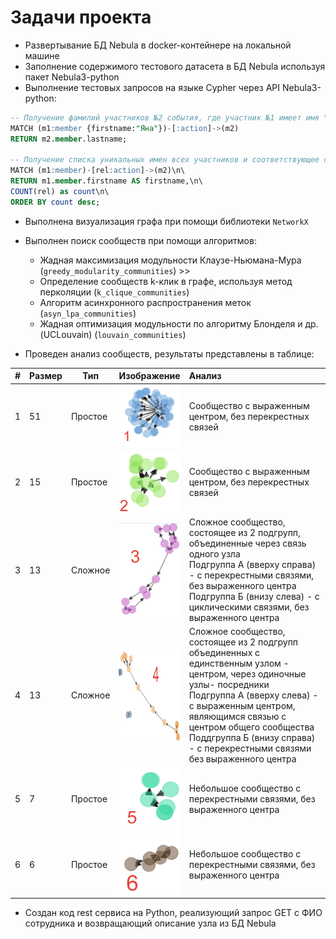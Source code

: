 # Задачи проекта
 - Развертывание БД Nebula в docker-контейнере на локальной машине
 - Заполнение содержимого тестового датасета в БД Nebula используя пакет Nebula3-python
 - Выполнение тестовых запросов на языке Cypher через API Nebula3-python:
 
```SQL
-- Получение фамилий участников №2 события, где участник №1 имеет имя "Яна"
MATCH (m1:member {firstname:"Яна"})-[:action]->(m2) 
RETURN m2.member.lastname;

-- Получение списка уникальных имен всех участников и соответствующее суммарное количество всех связей для этих имен
MATCH (m1:member)-[rel:action]->(m2)\n\
RETURN m1.member.firstname AS firstname,\n\
COUNT(rel) as count\n\
ORDER BY count desc; 
```

 - Выполнена визуализация графа при помощи библиотеки `NetworkX`
 - Выполнен поиск сообществ при помощи алгоритмов:
   - Жадная максимизация модульности Клаузе-Ньюмана-Мура (`greedy_modularity_communities`) >>   
   - Определение сообществ  k-клик в графе, используя метод перколяции (`k_clique_communities`)
   - Алгоритм асинхронного распространения меток (`asyn_lpa_communities`)
   - Жадная оптимизация модульности по алгоритму Блонделя и др. (UCLouvain) (`louvain_communities`)
   
  - Проведен анализ сообществ, результаты представлены в таблице:
  
  | # | Размер | Тип     | Изображение                                                                                                                                             | Анализ                                                                                                                                                                                                                                                                                                        |
|---|--------|---------|---------------------------------------------------------------------------------------------------------------------------------------------------------|:----------------------------------------------------------------------------------------------------------------------------------------------------------------------------------------------------------------------------------------------------------------------|
| 1 | 51     | Простое | <img src = "https://raw.githubusercontent.com/oxytwtr/Simple_graph_analysis/main/img/1.png" width = "100" height = "100" alt = "пример" align = "center" /> | Сообщество с выраженным центром, без перекрестных связей                                                                                                                                                                                                                                                      |
| 2 | 15     | Простое | <img src = "https://raw.githubusercontent.com/oxytwtr/Simple_graph_analysis/main/img/2.png" width = "100" height = "100" alt = "пример" align = "center" /> | Сообщество с выраженным центром, без перекрестных связей                                                                                                                                                                                                                                                      |
| 3 | 13     | Сложное | <img src = "https://raw.githubusercontent.com/oxytwtr/Simple_graph_analysis/main/img/3.png" width = "100" height = "150" alt = "пример" align = "center" /> | Сложное сообщество, состоящее из 2 подгрупп, объединенные через связь одного узла<br>Подгруппа А (вверху справа) - с перекрестными связями, без выраженного центра<br>Подгруппа Б (внизу слева) - с циклическими связями, без выраженного центра                                                              |
| 4 | 13     | Сложное | <img src = "https://raw.githubusercontent.com/oxytwtr/Simple_graph_analysis/main/img/4.png" width = "100" height = "150" alt = "пример" align = "center" /> | Сложное сообщество, состоящее из 2 подгрупп объединенных с единственным узлом - центром, через одиночные узлы- посредники<br>Подгруппа А (вверху слева) - с выраженным центром, являющимся связью с центром общего сообщества<br>Поддгруппа Б (внизу справа) - с перекрестными связями без выраженного центра |
| 5 | 7      | Простое | <img src = "https://raw.githubusercontent.com/oxytwtr/Simple_graph_analysis/main/img/5.png" width = "100" height = "100" alt = "пример" align = "center" /> | Небольшое сообщество с перекрестными связями, без выраженного центра                                                                                                                                                                                                                                          |
| 6 | 6      | Простое | <img src = "https://raw.githubusercontent.com/oxytwtr/Simple_graph_analysis/main/img/6.png" width = "100" height = "100" alt = "пример" align = "center" /> | Небольшое сообщество с перекрестными связями, без выраженного центра                                                                                                                                                                                                                                          |

- Создан код rest сервиса на Python, реализующий запрос GET c ФИО сотрудника и возвращающий описание узла из БД Nebula
